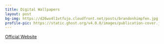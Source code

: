 ```yaml
---	
title: Digital Wallpapers
layout: post	
bg-img: https://d26wv4l1vtfujo.cloudfront.net/posts/brandonhimpfen.jpg
profile-pic: https://static.ghost.org/v4.0.0/images/publication-cover.jpg
---	
```


  <div class="links">	
    <a href="https://clicksrv.net/46" class="btn btn-outline-secondary btn-lg btn-block">Official Website</a>
  </div>
